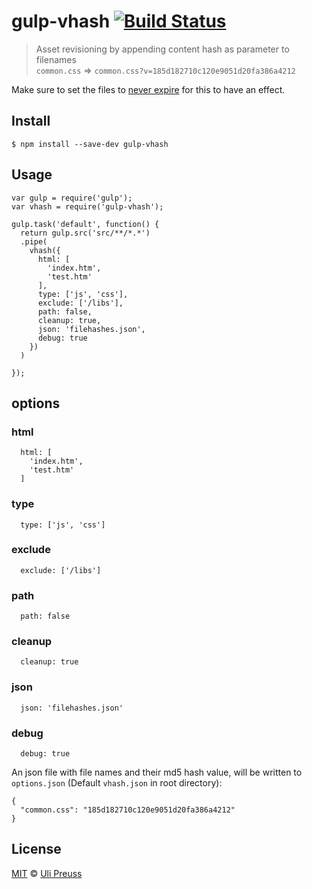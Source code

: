 # gulp-vhash [![Build Status](https://travis-ci.org/up/gulp-vhash.svg?branch=master)](https://travis-ci.org/up/gulp-vhash)

> Asset revisioning by appending content hash as parameter to filenames 		
`common.css` => `common.css?v=185d182710c120e9051d20fa386a4212`

Make sure to set the files to [never expire](http://developer.yahoo.com/performance/rules.html#expires) for this to have an effect.


## Install

```
$ npm install --save-dev gulp-vhash
```


## Usage

```
var gulp = require('gulp');
var vhash = require('gulp-vhash');

gulp.task('default', function() {
  return gulp.src('src/**/*.*')
  .pipe(
    vhash({ 
      html: [
        'index.htm', 
        'test.htm'
      ],
      type: ['js', 'css'],
      exclude: ['/libs'],
      path: false,
      cleanup: true,
      json: 'filehashes.json',
      debug: true
    })
  )
  
});
```

## options

### html

      html: [
        'index.htm', 
        'test.htm'
      ]

### type
      type: ['js', 'css']

### exclude

      exclude: ['/libs']
			
### path

      path: false
			
### cleanup

      cleanup: true

### json

      json: 'filehashes.json'

### debug

      debug: true


An json file with file names and their md5 hash value, will be written to `options.json` (Default `vhash.json` in root directory):

```
{
  "common.css": "185d182710c120e9051d20fa386a4212"
}
```


## License

[MIT](http://opensource.org/licenses/MIT) © [Uli Preuss](http://ulipreuss.eu)
